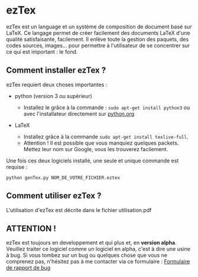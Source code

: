 # ezTex

ezTex est un language et un système de composition de document basé sur LaTeX. Ce langage permet de créer facilement des documents LaTeX d'une qualité satisfaisante, facilement. Il enlève toute la gestion des paquets, des codes sources, images... pour permettre à l'utilisateur de se concentrer sur ce qui est important : le fond.

## Comment installer ezTex ?
ezTex requiert deux choses importantes : 

- python (version 3 ou supérieur)
	- Installez le grâce à la commande : `sudo apt-get install python3` ou avec l'installateur directement sur [python.org](https://www.python.org/)

- LaTeX
	- Installez grâce à la commande `sudo apt-get install texlive-full`. 
	- Attention ! Il est possible que vous manquiez quelques packets. Mettez leur nom sur Google, vous les trouverez facilement.

Une fois ces deux logiciels installé, une seule et unique commande est requise : 

    python genTex.py NOM_DE_VOTRE_FICHIER.eztex

## Comment utiliser ezTex ?
L'utilisation d'ezTex est décrite dans le fichier utilisation.pdf

## ATTENTION !
ezTex est toujours en developpement et qui plus et, en **version alpha**. Veuillez traiter ce logiciel comme un logiciel en alpha, c'est à dire une usine à bug. Si vous tombez sur un bug ou quelques chose que vous ne comprenez pas, n'hésitez pas à me contacter via ce formulaire : [Formulaire de rapport de bug](https://docs.google.com/forms/d/e/1FAIpQLScnKHjOyJAtnt-IlJ-6sSs9We9LhmkuHwBXAaDhJefeDme6mw/viewform?usp=pp_url&entry.686345236&entry.162317497)

